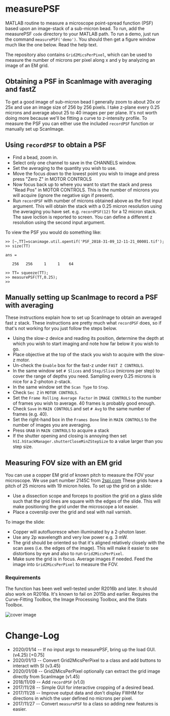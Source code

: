 # measurePSF

MATLAB routine to measure a microscope point-spread function (PSF) based upon an image-stack of a sub-micron bead. 
To run, add the measurePSF `code` directory to your MATLAB path. 
To run a demo, just run the command `measurePSF('demo')`. 
You should then get a figure window much like the one below. 
Read the help text. 

The repository also contains `Grid2MicsPerPixel`, which can be used to measure the number of microns per pixel along x and y by analyzing an image of an EM grid. 

## Obtaining a PSF in ScanImage with averaging and fastZ
To get a good image of sub-micron bead I generally zoom to about 20x or 25x and use an image size of 256 by 256 pixels. 
I take z-plane every 0.25 microns and average about 25 to 40 images per per plane. 
It's not worth doing more because we'll be fitting a curve to z-intensity profile.
To measure the PSF you can either use the included `recordPSF` function or manually set up ScanImage. 

## Using `recordPSF` to obtain a PSF
* Find a bead, zoom in. 
* Select only one channel to save in the CHANNELS window.
* Set the averaging to the quantity you wish to use.
* Move the focus *down* to the lowest point you wish to image and press press "Zero Z" in MOTOR CONTROLS
* Now focus back up to where you want to start the stack and press "Read Pos" in MOTOR CONTROLS. 
This is the number of microns you will acquire (ignore the negative sign if present). 
* Run `recordPSF` with number of microns obtained above as the first input argument. This will obtain the stack with a 0.25 micron resolution using the averaging you have set. e.g. `recordPSF(12)` for a 12 micron stack. The save loction is reported to screen. You can define a different z resolution using the second input argument. 

To view the PSF you would do something like:
```
>> [~,TT]=scanimage.util.opentif('PSF_2018-31-09_12-11-21_00001.tif');
>> size(TT)

ans =

   256   256     1     1    64

>> TT= squeeze(TT);
>> measurePSF(TT,0.25);
>> 
```


## Manually setting up ScanImage to record a PSF with averaging
These instructions explain how to set up ScanImage to obtain an averaged fast z stack. 
These instructions are pretty much what `recordPSF` does, so if that's not working for you just follow the steps below.

* Using the slow-z device and reading its position, determine the depth at which you wish to start imaging and note how far below it you wish to go. 
* Place objective at the top of the stack you wish to acquire with the slow-z motor.
* Un-check the `Enable` box for the fast-z under `FAST Z CONTROLS`.
* In the same window set `# Slices` and `Step/Slice` (microns per step) to cover the range of depths you need. 
  Sampling every 0.25 microns is nice for a 2-photon z-stack. 
* In the same window set the `Scan Type` to `Step`.
* Check `Sec Z` in `MOTOR CONTROLS`.
* Set the `Frame Rolling Average Factor` in `IMAGE CONTROLS` to the number of frames you wish to average. 
  40 frames is probably good enough.
* Check `Save` in `MAIN CONTROLS` and set `# Avg` to the same number of frames (e.g. 40).
* Set the right-hand box in the `Frames Done` line in `MAIN CONTROLS` to the number of images you are averaging.
* Press `GRAB` in `MAIN CONTROLS` to acquire a stack
* If the shutter opening and closing is annoying then set `hSI.hStackManager.shutterCloseMinZStepSize` to a value larger than you step size. 

## Measuring FOV size with an EM grid
You can use a copper EM grid of known pitch to measure the FOV your microscope. 
We use part number 2145C from [2spi.com](http://www.2spi.com/category/grids)
These grids have a pitch of 25 microns with 19 micron holes. 
To set up the grid on a slide:

* Use a dissection scope and forceps to position the grid on a glass slide such that the grid lines are square with the edges of the slide. 
This will make positioning the grid under the microscope a lot easier. 
* Place a coverslip over the grid and seal with nail varnish. 

To image the slide:
* Copper will autofluoresce when illuminated by a 2-photon laser. 
* Use any 2p wavelength and very low power e.g. 3 mW. 
* The grid should be oriented so that it's aligned relatively closely with the scan axes (i.e. the edges of the image). 
This will make it easier to see distortions by eye and also to run `Grid2MicsPerPixel`.
* Make sure the grid is in focus. Average images if needed. Feed the image into `Grid2MicsPerPixel` to measure the FOV.

### Requirements
The function has been well well-tested under R2016b and later. 
It should also work on R2016a. It's known to fail on 2015b and earlier.
Requires the Curve-Fitting Toolbox, the Image Processing Toolbox, and the Stats Toolbox.


![cover image](https://raw.githubusercontent.com/raacampbell/measurePSF/gh-pages/realBead.png "Main Window")


# Change-Log
* 2020/01/14 -- If no input args to measurePSF, bring up the load GUI. (v4.25) [+0.75]
* 2020/01/13 -- Convert Grid2MicsPerPixel to a class and add buttons to interact with SI (v3.45)
* 2020/01/08 -- Grid2MicsPerPixel optionally can extract the grid image directly from ScanImage (v1.45)
* 2018/11/09 -- Add `recordPSF` (v1.0)
* 2017/11/28 -- Simple GUI for interactive cropping of a desired bead.
* 2017/11/28 -- Improve output data and don't display FWHM for directions in which the user defined no microns per pixel.
* 2017/11/27 -- Convert `measurePSF` to a class so adding new features is easier.
